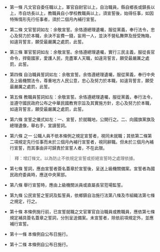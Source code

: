 * 第一條 凡文官自委任職以上，軍官自尉官以上，自治職員，縣自鄉長或鎮長以上，市自坊長以上，教職員自小學校教職員以上，須宣誓後，始得任事，如因特殊情形先行任事者，須於二個月內補行宣誓。

* 第二條 文官誓詞如左：余敬宣誓。余恪遵總理遺囑，服從黨義，奉行法令，忠心及努力於本職，余決不妄費一錢，妄用一人，並決不營私舞弊及授受賄賂，如違背誓言，願受最嚴厲之處罰，此誓。

* 第三條 軍官誓詞如左：余敬宣誓。余恪遵總理遺囑，實行三民主義，服從長官命令，捍衛國家，愛護人民，克盡軍人天職，如違背誓言，願受最嚴厲之處罰，此誓。

* 第四條 自治職員誓詞如左：余敬宣誓。余恪遵總理遺囑，服從黨義，奉行中央及上級機關法令，尊重地方人民公意，忠心及努力於本職，如違背誓言，願受最嚴厲之處罰，此誓。

* 第五條 教職員誓詞如左：余敬宣誓。余恪遵總理遺囑，服從黨義，奉行法令，並遵守國民政府公布之中華民國教育宗旨及其實施方針，忠心及努力於本職，如違背誓言，願受最嚴厲之處罰，此誓。

* 第六條 宣誓之儀式如左：一、宣誓，於就職地，公開行之。二、向國旗黨旗及 總理遺像，舉右手，宣讀誓詞。

* 第六條 之一 公職人員不依本條例之規定宣誓者，視同未就職；其依第二條第二項規定先行任事而未於三個月內補行宣誓者，視同辭職。但未於三個月內補行宣誓，而其事由非可歸責於宣誓人者，不在此限。

> 釋：增訂條文。以為防止不依規定宣誓或拒絕宣誓時之處理依據。

* 第七條 誓詞，應由宣誓者簽名蓋章於宣誓後，呈送上級機關備案。宣誓者為國民政府委員時，應送中央黨部。

* 第八條 舉行宣誓時，應由上級機關派員或直屬長官蒞場監誓。

* 第九條 公民宣誓之誓詞及監誓員，依鄉鎮自治施行法第八條及市組織法第七條之規定，行之。

* 第十條 本條例施行前，已宣誓就職之文官軍官自治職員或教職員，應依第七條規定補具簽名蓋章之誓詞，分別呈送備案。未宣誓者，除依前項規定外，並應補行宣誓。

* 第十一條 本條例自公布日施行。

* 第十二條 本條例自公布日施行。

